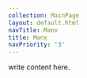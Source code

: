 ```yaml
---
collection: MainPage
layout: default.html
navTitle: Manx
title: Manx
navPriority: '3'
---
```


write content here.
